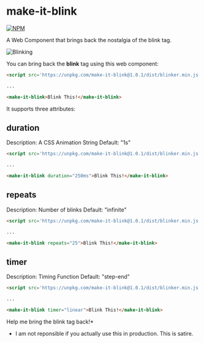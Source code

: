 # make-it-blink

[![NPM](https://nodei.co/npm/make-it-blink.png?compact=true)](https://npmjs.org/package/make-it-blink)

A Web Component that brings back the nostalgia of the blink tag.

![Blinking](showit-gif)

You can bring back the **blink** tag using this web component:

```HTML
<script src='https://unpkg.com/make-it-blink@1.0.1/dist/blinker.min.js'></script>

...

<make-it-blink>Blink This!</make-it-blink>
```

It supports three attributes:

## duration

Description: A CSS Animation String
Default: "1s"     

```HTML
<script src='https://unpkg.com/make-it-blink@1.0.1/dist/blinker.min.js'></script>

...

<make-it-blink duration="250ms">Blink This!</make-it-blink>
```

## repeats

Description: Number of blinks
Default: "infinite"     

```HTML
<script src='https://unpkg.com/make-it-blink@1.0.1/dist/blinker.min.js'></script>

...

<make-it-blink repeats="25">Blink This!</make-it-blink>
```

## timer

Description: Timing Function
Default: "step-end"     

```HTML
<script src='https://unpkg.com/make-it-blink@1.0.1/dist/blinker.min.js'></script>

...

<make-it-blink timer="linear">Blink This!</make-it-blink>
```

Help me bring the blink tag back!*

* I am not reponsible if you actually use this in production. This is satire.